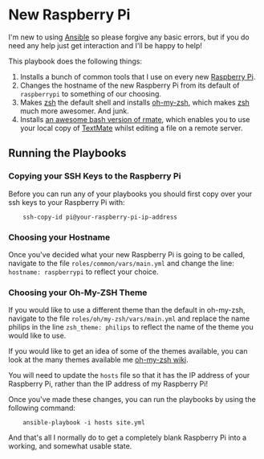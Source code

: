 # New Raspberry Pi #

I'm new to using [Ansible](http://ansible.com/) so please forgive any basic errors, but if you do need any help just get interaction and I'll be happy to help!

This playbook does the following things:

1. Installs a bunch of common tools that I use on every new [Raspberry Pi][1].
2. Changes the hostname of the new Raspberry Pi from its default of `raspberrypi` to something of our choosing.
3. Makes [zsh][2] the default shell and installs [oh-my-zsh][3],  which makes [zsh][2] much more awesomer.  And junk.
4. Installs [an awesome bash version of rmate][4], which enables you to use your local copy of [TextMate][5] whilst editing a file on a remote server.

## Running the Playbooks ##

### Copying your SSH Keys to the Raspberry Pi ###

Before you can run any of your playbooks you should first copy over your ssh keys to your Raspberry Pi with: 

        ssh-copy-id pi@your-raspberry-pi-ip-address

### Choosing your Hostname ###

Once you've decided what your new Raspberry Pi is going to be called, navigate to the file `roles/common/vars/main.yml` and change the line: `hostname: raspberrypi` to reflect your choice.

### Choosing your Oh-My-ZSH Theme ###

If you would like to use a different theme than the default in oh-my-zsh, navigate to the file `roles/oh/my-zsh/vars/main.yml` and replace the name philips in the line `zsh_theme: philips` to reflect the name of the theme you would like to use.

If you would like to get an idea of some of the themes available, you can look at the many themes available me [oh-my-zsh wiki][6].

You will need to update the `hosts` file so that it has the IP address of your Raspberry Pi, rather than the IP address of my Raspberry Pi!

Once you've made these changes, you can run the playbooks by using the following command:

        ansible-playbook -i hosts site.yml


And that's all I normally do to get a completely blank Raspberry Pi into a working, and somewhat usable state.

[1]: http://www.raspberrypi.org/
[2]: http://www.zsh.org/
[3]: https://github.com/robbyrussell/oh-my-zsh
[4]: https://github.com/aurora/rmate
[5]: http://macromates.com/
[6]: https://github.com/robbyrussell/oh-my-zsh/wiki/Themes